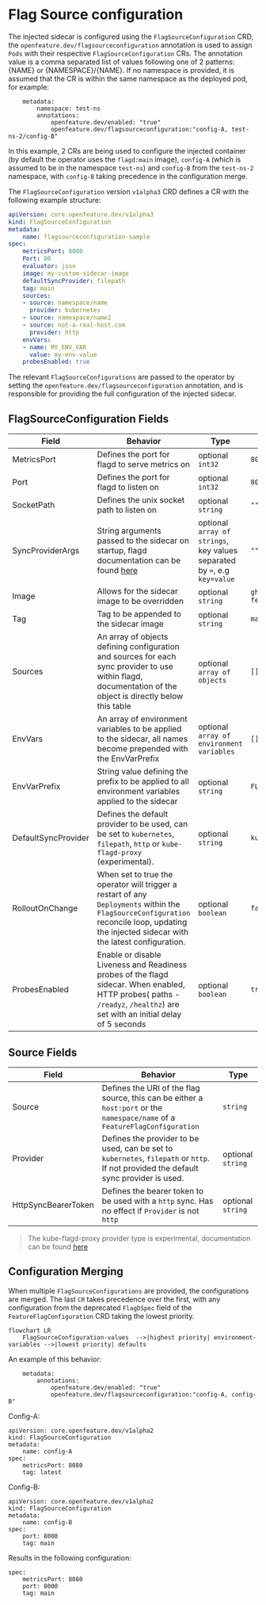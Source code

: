 # Flag Source configuration

The injected sidecar is configured using the `FlagSourceConfiguration` CRD, the `openfeature.dev/flagsourceconfiguration` annotation is used to assign `Pods` with their respective `FlagSourceConfiguration` CRs. The annotation value is a comma separated list of values following one of 2 patterns: {NAME} or {NAMESPACE}/{NAME}. If no namespace is provided, it is assumed that the CR is within the same namespace as the deployed pod, for example:
```
    metadata:
        namespace: test-ns
        annotations:
            openfeature.dev/enabled: "true"
            openfeature.dev/flagsourceconfiguration:"config-A, test-ns-2/config-B"
```
In this example, 2 CRs are being used to configure the injected container (by default the operator uses the `flagd:main` image), `config-A` (which is assumed to be in the namespace `test-ns`) and `config-B` from the `test-ns-2` namespace, with `config-B` taking precedence in the configuration merge.

The `FlagSourceConfiguration` version `v1alpha3` CRD defines a CR with the following example structure:

```yaml
apiVersion: core.openfeature.dev/v1alpha3
kind: FlagSourceConfiguration
metadata:
    name: flagsourceconfiguration-sample
spec:
    metricsPort: 8080
    Port: 80
    evaluator: json
    image: my-custom-sidecar-image
    defaultSyncProvider: filepath
    tag: main
    sources:
    - source: namespace/name
      provider: kubernetes
    - source: namespace/name2
    - source: not-a-real-host.com
      provider: http
    envVars:
    - name: MY_ENV_VAR
      value: my-env-value
    probesEnabled: true
```

The relevant `FlagSourceConfigurations` are passed to the operator by setting the `openfeature.dev/flagsourceconfiguration` annotation, and is responsible for providing the full configuration of the injected sidecar.

## FlagSourceConfiguration Fields

| Field               | Behavior                                                                                                                                                                                    | Type                                                                      | Default                      | 
|---------------------|---------------------------------------------------------------------------------------------------------------------------------------------------------------------------------------------|---------------------------------------------------------------------------|------------------------------|
| MetricsPort         | Defines the port for flagd to serve metrics on                                                                                                                                              | optional `int32`                                                          | `8013`                       |
| Port                | Defines the port for flagd to listen on                                                                                                                                                     | optional `int32`                                                          | `8014`                       |
| SocketPath          | Defines the unix socket path to listen on                                                                                                                                                   | optional `string`                                                         | `""`                         |
| SyncProviderArgs    | String arguments passed to the sidecar on startup, flagd documentation can be found [here](https://github.com/open-feature/flagd/blob/main/docs/configuration/configuration.md)             | optional `array of strings`, key values separated by `=`, e.g `key=value` | `""`                         | 
| Image               | Allows for the sidecar image to be overridden                                                                                                                                               | optional `string`                                                         | `ghcr.io/open-feature/flagd` | 
| Tag                 | Tag to be appended to the sidecar image                                                                                                                                                     | optional `string`                                                         | `main`                       |
| Sources             | An array of objects defining configuration and sources for each sync provider to use within flagd, documentation of the object is directly below this table                                 | optional `array of objects`                                               | `[]`                         |
| EnvVars             | An array of environment variables to be applied to the sidecar, all names become prepended with the EnvVarPrefix                                                                            | optional `array of environment variables`                                 | `[]`                         | 
| EnvVarPrefix        | String value defining the prefix to be applied to all environment variables applied to the sidecar                                                                                          | optional `string`                                                         | `FLAGD`                      | 
| DefaultSyncProvider | Defines the default provider to be used, can be set to `kubernetes`, `filepath`, `http` or `kube-flagd-proxy` (experimental).                                                                                                  | optional `string`                                                         | `kubernetes`                 | 
| RolloutOnChange     | When set to true the operator will trigger a restart of any `Deployments` within the `FlagSourceConfiguration` reconcile loop, updating the injected sidecar with the latest configuration. | optional `boolean`                                                        | `false`                      | 
| ProbesEnabled       | Enable or disable Liveness and Readiness probes of the flagd sidecar. When enabled, HTTP probes( paths - `/readyz`, `/healthz`) are set with an initial delay of 5 seconds                  | optional `boolean`                                                        | `true`                       |       

## Source Fields

| Field               | Behavior                                                                                                                              | Type              | 
|---------------------|---------------------------------------------------------------------------------------------------------------------------------------|-------------------|
| Source              | Defines the URI of the flag source, this can be either a `host:port` or the `namespace/name` of a `FeatureFlagConfiguration`          | `string`          |
| Provider            | Defines the provider to be used, can be set to `kubernetes`, `filepath` or `http`. If not provided the default sync provider is used. | optional `string` |
| HttpSyncBearerToken | Defines the bearer token to be used with a `http` sync. Has no effect if `Provider` is not `http`                                     | optional `string` |

> The kube-flagd-proxy provider type is experimental, documentation can be found [here](./kube_flagd_proxy.md)

## Configuration Merging

When multiple `FlagSourceConfigurations` are provided, the configurations are merged. The last `CR` takes precedence over the first, with any configuration from the deprecated `FlagDSpec` field of the `FeatureFlagConfiguration` CRD taking the lowest priority. 


```mermaid
flowchart LR
    FlagSourceConfiguration-values  -->|highest priority| environment-variables -->|lowest priority| defaults
```


An example of this behavior:
```
    metadata:
        annotations:
            openfeature.dev/enabled: "true"
            openfeature.dev/flagsourceconfiguration:"config-A, config-B"
```
Config-A:
```
apiVersion: core.openfeature.dev/v1alpha2
kind: FlagSourceConfiguration
metadata:
    name: config-A
spec:
    metricsPort: 8080
    tag: latest
```
Config-B:
```
apiVersion: core.openfeature.dev/v1alpha2
kind: FlagSourceConfiguration
metadata:
    name: config-B
spec:
    port: 8000
    tag: main
```
Results in the following configuration:
```
spec:
    metricsPort: 8080
    port: 8000
    tag: main
```